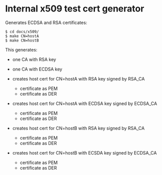 # Internal x509 test cert generator

Generates ECDSA and RSA certificates:

    $ cd docs/x509/
    $ make CN=hostA
    $ make CN=hostB

This generates:

 - one CA with RSA key
 - one CA with ECDSA key

 - creates host cert for CN=hostA with RSA key signed by RSA_CA
   * certificate as PEM
   * certificate as DER
 - creates host cert for CN=hostA with ECDSA key signed by ECDSA_CA
   * certificate as PEM
   * certificate as DER

 - creates host cert for CN=hostB with RSA key signed by RSA_CA
   * certificate as PEM
   * certificate as DER
 - creates host cert for CN=hostB with ECSDA key signed by ECDSA_CA
   * certificate as PEM
   * certificate as DER
